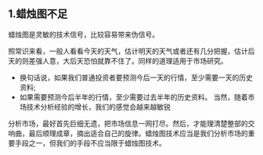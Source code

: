 ## 1.蜡烛图不足
蜡烛图是灵敏的技术信号，比较容易带来伪信号。

照常识来看，一般人看看今天的天气，估计明天的天气或者还有几分把握，估计后天的则差强人意，大后天恐怕就靠不住了。同样的道理适用于市场研究。
* 换句话说，如果我们普通投资者要预测今后一天的行情，至少需要一天的历史资料;
* 如果需要预测今后半年的行情，至少需要过去半年的历史资料。
当然，随着市场技术分析经验的增长，我们的感觉会越来越敏锐

分析市场，最好首先巨细无遗，把市场信息一网打尽。然后，才能理清楚整部的交响曲，最后顺理成章，摘出适合自己的旋律。蜡烛图技术应当是我们分析市场的重要手段之一，但我们的手段不应当限于蜡烛图技术。
